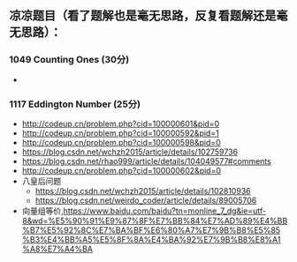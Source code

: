 ## 凉凉题目（看了题解也是毫无思路，反复看题解还是毫无思路）：
### 1049 Counting Ones (30分)
* 

### 1117 Eddington Number (25分)

* http://codeup.cn/problem.php?cid=100000601&pid=0
* http://codeup.cn/problem.php?cid=100000592&pid=1
* http://codeup.cn/problem.php?cid=100000598&pid=0
* https://blog.csdn.net/wchzh2015/article/details/102759736
* https://blog.csdn.net/rhao999/article/details/104049577#comments
* http://codeup.cn/problem.php?cid=100000602&pid=0
* 八皇后问题
  * https://blog.csdn.net/wchzh2015/article/details/102810936
  * https://blog.csdn.net/weirdo_coder/article/details/89005706
* 向量组等价,https://www.baidu.com/baidu?tn=monline_7_dg&ie=utf-8&wd=%E5%90%91%E9%87%8F%E7%BB%84%E7%AD%89%E4%BB%B7%E5%92%8C%E7%BA%BF%E6%80%A7%E7%9B%B8%E5%85%B3%E4%BB%A5%E5%8F%8A%E4%BA%92%E7%9B%B8%E8%A1%A8%E7%A4%BA  

